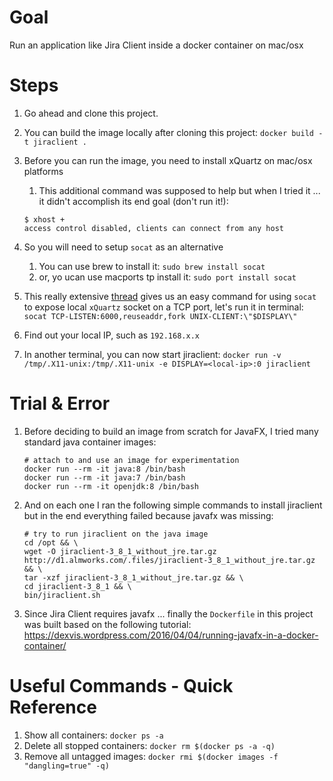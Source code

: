 # Goal

Run an application like Jira Client inside a docker container on mac/osx

# Steps

1. Go ahead and clone this project.
2. You can build the image locally after cloning this project: `docker build -t jiraclient .`
3. Before you can run the image, you need to install xQuartz on mac/osx platforms
    1. This additional command was supposed to help but when I tried it ... it didn't accomplish its end goal (don't run it!):

    ```
    $ xhost +
    access control disabled, clients can connect from any host
    ```
4. So you will need to setup `socat` as an alternative
    1. You can use brew to install it: `sudo brew install socat`
    2. or, yo ucan use macports tp install it: `sudo port install socat`
5. This really extensive [thread](https://github.com/docker/docker/issues/8710) gives us an easy command for using `socat` to expose local `xQuartz` socket on a TCP port, let's run it in terminal: `socat TCP-LISTEN:6000,reuseaddr,fork UNIX-CLIENT:\"$DISPLAY\"`
6. Find out your local IP, such as `192.168.x.x`
7. In another terminal, you can now start jiraclient: `docker run -v /tmp/.X11-unix:/tmp/.X11-unix -e DISPLAY=<local-ip>:0 jiraclient`

# Trial & Error

1. Before deciding to build an image from scratch for JavaFX, I tried many standard java container images:

    ```
    # attach to and use an image for experimentation
    docker run --rm -it java:8 /bin/bash
    docker run --rm -it java:7 /bin/bash
    docker run --rm -it openjdk:8 /bin/bash
    ```
2. And on each one I ran the following simple commands to install jiraclient but in the end everything failed because javafx was missing:

   ```
   # try to run jiraclient on the java image
   cd /opt && \
   wget -O jiraclient-3_8_1_without_jre.tar.gz http://d1.almworks.com/.files/jiraclient-3_8_1_without_jre.tar.gz && \
   tar -xzf jiraclient-3_8_1_without_jre.tar.gz && \
   cd jiraclient-3_8_1 && \
   bin/jiraclient.sh
   ```
3. Since Jira Client requires javafx ... finally the `Dockerfile` in this project was built based on the following tutorial: https://dexvis.wordpress.com/2016/04/04/running-javafx-in-a-docker-container/


# Useful Commands - Quick Reference

1. Show all containers: `docker ps -a`
2. Delete all stopped containers: `docker rm $(docker ps -a -q)`
3. Remove all untagged images: `docker rmi $(docker images -f "dangling=true" -q)`
